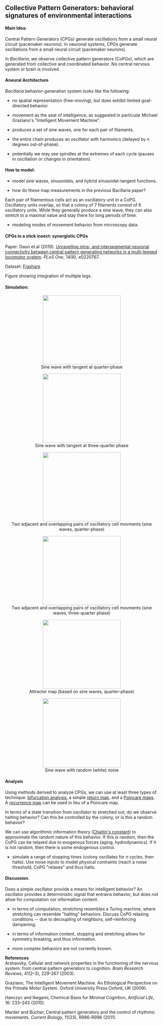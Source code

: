 ## Collective Pattern Generators: behavioral signatures of environmental interactions

#### Main Idea:
Central Pattern Generators (CPGs) generate oscillations from a small neural circuit (pacemaker neurons). In neuronal systems, CPGs generate oscillations from a small neural circuit (pacemaker neurons).

In _Bacillaria_, we observe collective pattern generators (CoPGs), which are generated from collective and coordinated behavior. No central nervous system or brain is involved. 

#### Aneural Architecture
_Bacillaria_ behavior-generation system looks like the following:

* no spatial representation (free-moving), but does exhibit limited goal-directed behavior.

* movement as the seat of intelligence, as suggested in particular Michael Graziano's "Intelligent Movement Machine".

* produces a set of sine waves, one for each pair of filaments.

* the entire chain produces an oscillator with harmonics (delayed by _n_ degrees out-of-phase).  

* potentially we may see spindles at the extremes of each cycle (pauses in oscillation or changes in orientation).

#### How to model:

* model sine waves, sinusoidals, and hybrid sinusoidal-tangent functions.

* how do these map measurements in the previous Bacillaria paper?

Each pair of filamentous cells act as an oscillatory unit in a CoPG. Oscillatory units overlap, so that a colony of 7 filaments consist of 6 oscillatory units. While they generally produce a sine wave, they can also stretch to a maximal value and stay there for long periods of time.

* modeling modes of movement behavior from microscopy data.

#### CPGs in a stick insect: synergistic CPGs

Paper: Daun et.al (2019). [Unravelling intra- and intersegmental neuronal connectivity between central pattern generating networks in a multi-legged locomotor system](https://pubmed.ncbi.nlm.nih.gov/31386699/). _PLoS One_, 14(8), e0220767.

Dataset: [Figshare](https://figshare.com/articles/Data_from_Unravelling_intra-_and_intersegmental_neuronal_connectivity_between_central_pattern_generating_networks_in_a_multi-legged_locomotor_system/7831772/1)

Figure showing integration of multiple legs.

#### Simulation: 

<p align="center">
  <img width="256" height="227" src="https://github.com/devoworm/Digital-Bacillaria/blob/master/Behaviors/tangent-at-positive-1.png"><BR>
  Sine wave with tangent at quarter-phase
</p>
<p align="center">
  <img width="256" height="227" src="https://github.com/devoworm/Digital-Bacillaria/blob/master/Behaviors/tangent-at-negative-1.png"><BR>
  Sine wave with tangent at three-quarter phase
</p>
<p align="center">
  <img width="256" height="227" src="https://github.com/devoworm/Digital-Bacillaria/blob/master/Behaviors/out-of-phase-quarter-phase-25.png"><BR>
  Two adjacent and overlapping pairs of oscillatory cell movments (sine waves, quarter-phase)
</p>
<p align="center">
  <img width="256" height="227" src="https://github.com/devoworm/Digital-Bacillaria/blob/master/Behaviors/out-of-phase-quarter-phase-75.png"><BR>
  Two adjacent and overlapping pairs of oscillatory cell movments (sine waves, three-quarter phase)
</p>
<p align="center">
  <img width="256" height="227" src="https://github.com/devoworm/Digital-Bacillaria/blob/master/Behaviors/attractor-90-degrees-out-of-phase.png"><BR>
  Attractor map (based on sine waves, quarter-phase)
</p>
<p align="center">
  <img width="256" height="227" src="https://github.com/devoworm/Digital-Bacillaria/blob/master/Behaviors/noisy-sine-wave-sample.png"><BR>
  Sine wave with random (white) noise
</p>
  
#### Analysis
Using methods derived to analyze CPGs, we can use at least three types of technique: [bifurcation analysis](http://www.scholarpedia.org/article/Bifurcation), a simple [return map](https://www.vanderbilt.edu/AnS/psychology/cogsci/chaos/workshop/Tools.html), and a [Poincare maps](https://en.wikipedia.org/wiki/Poincar%C3%A9_map). A [recurrence map](https://en.wikipedia.org/wiki/Recurrence_plot) can be used in lieu of a Poincare map.

In terms of a state transition from oscillator to stretched out, do we observe halting behavior? Can this be controlled by the colony, or is this a random behavior?

We can use algorithmic information theory ([Chaitin's constant](https://en.wikipedia.org/wiki/Chaitin%27s_constant)) to approximate the random nature of this behavior. If this is random, then the CoPG can be relaxed due to exogenous forces (aging, hydrodynamics). If it is not random, then there is some endogenous control.

* simulate a range of stopping times (colony oscillates for _n_ cycles, then halts). Use noise inputs to model physical contraints (reach a noise threshold, CoPG "relaxes" and thus halts.

#### Discussion.
Does a simple oscillator provide a means for intelligent behavior? An oscillator provides a deterministic signal that entrains behavior, but does not allow for computation nor information content. 

* in terms of computation, stretching resembles a Turing machine, where stretching can resemble "halting" behaviors. Discuss CoPG relaxing conditions -- due to decoupling of neighbors, self-reinforcing dampening.

* in terms of information content, stopping and stretching allows for symmetry breaking, and thus information. 

* more complex behaviors are not currently known.

__References__  
Arshavsky, Cellular and network properties in the functioning of the nervous system: from central pattern generators to cognition. _Brain Research Reviews_, 41(2–3), 229-267 (2003).  

Graziano, The Intelligent Movement Machine. An Ethological Perspective on the Primate Motor System. Oxford University Press Oxford, UK (2009).  

Hanczyc and Ikegami, Chemical Basis for Minimal Cognition, _Artificial Life_, 16: 233–243 (2010).  

Marder and Bucher, Central pattern generators and the control of rhythmic movements. _Current Biology_, 11(23), R986-R996 (2011).  



